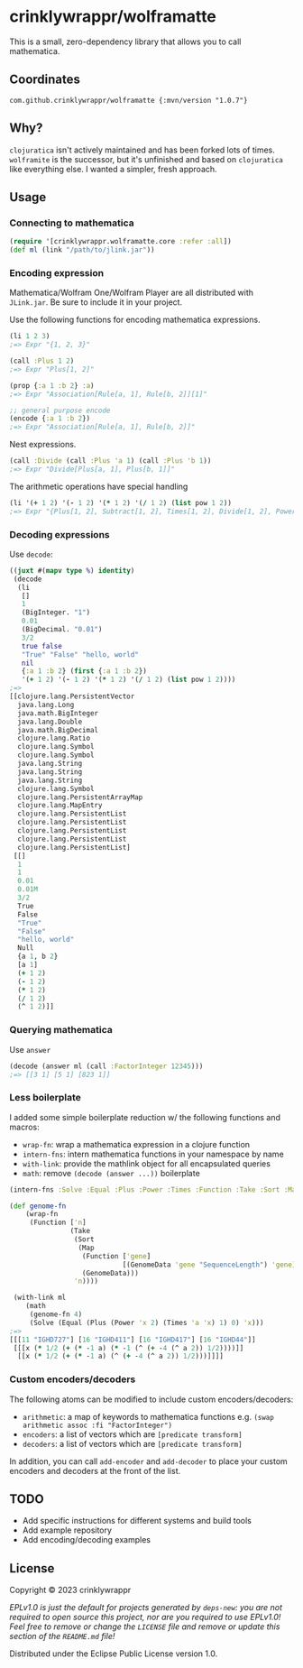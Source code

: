# crinklywrappr/wolframatte

This is a small, zero-dependency library that allows you to call mathematica.

## Coordinates

```
com.github.crinklywrappr/wolframatte {:mvn/version "1.0.7"}
```

## Why?

`clojuratica` isn't actively maintained and has been forked lots of times. `wolframite` is the successor, but it's unfinished and based on `clojuratica` like everything else. I wanted a simpler, fresh approach.

## Usage

### Connecting to mathematica

```clojure
(require '[crinklywrappr.wolframatte.core :refer :all])
(def ml (link "/path/to/jlink.jar"))
```

### Encoding expression

Mathematica/Wolfram One/Wolfram Player are all distributed with `JLink.jar`.  Be sure to include it in your project.

Use the following functions for encoding mathematica expressions.

```clojure
(li 1 2 3)
;=> Expr "{1, 2, 3}"

(call :Plus 1 2)
;=> Expr "Plus[1, 2]"

(prop {:a 1 :b 2} :a)
;=> Expr "Association[Rule[a, 1], Rule[b, 2]][1]"

;; general purpose encode
(encode {:a 1 :b 2})
;=> Expr "Association[Rule[a, 1], Rule[b, 2]]"
```

Nest expressions.
```clojure
(call :Divide (call :Plus 'a 1) (call :Plus 'b 1))
;=> Expr "Divide[Plus[a, 1], Plus[b, 1]]"
```

The arithmetic operations have special handling

```clojure
(li '(+ 1 2) '(- 1 2) '(* 1 2) '(/ 1 2) (list pow 1 2))
;=> Expr "{Plus[1, 2], Subtract[1, 2], Times[1, 2], Divide[1, 2], Power[1, 2]}"
```

### Decoding expressions 

Use `decode`:

```clojure
((juxt #(mapv type %) identity)
 (decode
  (li
   []
   1
   (BigInteger. "1")
   0.01
   (BigDecimal. "0.01")
   3/2
   true false
   "True" "False" "hello, world"
   nil
   {:a 1 :b 2} (first {:a 1 :b 2})
   '(+ 1 2) '(- 1 2) '(* 1 2) '(/ 1 2) (list pow 1 2))))
;=>
[[clojure.lang.PersistentVector
  java.lang.Long
  java.math.BigInteger
  java.lang.Double
  java.math.BigDecimal
  clojure.lang.Ratio
  clojure.lang.Symbol
  clojure.lang.Symbol
  java.lang.String
  java.lang.String
  java.lang.String
  clojure.lang.Symbol
  clojure.lang.PersistentArrayMap
  clojure.lang.MapEntry
  clojure.lang.PersistentList
  clojure.lang.PersistentList
  clojure.lang.PersistentList
  clojure.lang.PersistentList
  clojure.lang.PersistentList]
 [[]
  1
  1
  0.01
  0.01M
  3/2
  True
  False
  "True"
  "False"
  "hello, world"
  Null
  {a 1, b 2}
  [a 1]
  (+ 1 2)
  (- 1 2)
  (* 1 2)
  (/ 1 2)
  (^ 1 2)]]
```

### Querying mathematica

Use `answer`

```clojure
(decode (answer ml (call :FactorInteger 12345)))
;=> [[3 1] [5 1] [823 1]]
```

### Less boilerplate

I added some simple boilerplate reduction w/ the following functions and macros:
- `wrap-fn`: wrap a mathematica expression in a clojure function
- `intern-fns`: intern mathematica functions in your namespace by name
- `with-link`: provide the mathlink object for all encapsulated queries
- `math`: remove `(decode (answer ...))` boilerplate

```clojure
(intern-fns :Solve :Equal :Plus :Power :Times :Function :Take :Sort :Map :GenomeData)

(def genome-fn
    (wrap-fn
     (Function ['n]
               (Take
                (Sort
                 (Map
                  (Function ['gene]
                            [(GenomeData 'gene "SequenceLength") 'gene])
                  (GenomeData)))
                'n))))

 (with-link ml
    (math
     (genome-fn 4)
     (Solve (Equal (Plus (Power 'x 2) (Times 'a 'x) 1) 0) 'x)))               
;=>
[[[11 "IGHD727"] [16 "IGHD411"] [16 "IGHD417"] [16 "IGHD44"]]
 [[[x (* 1/2 (+ (* -1 a) (* -1 (^ (+ -4 (^ a 2)) 1/2))))]]
  [[x (* 1/2 (+ (* -1 a) (^ (+ -4 (^ a 2)) 1/2)))]]]]
```

### Custom encoders/decoders

The following atoms can be modified to include custom encoders/decoders:
- `arithmetic`: a map of keywords to mathematica functions e.g. `(swap arithmetic assoc :fi "FactorInteger")`
- `encoders`: a list of vectors which are `[predicate transform]`
- `decoders`: a list of vectors which are `[predicate transform]`

In addition, you can call `add-encoder` and `add-decoder` to place your custom encoders and decoders at the front of the list.

## TODO

- Add specific instructions for different systems and build tools
- Add example repository
- Add encoding/decoding examples

## License

Copyright © 2023 crinklywrappr

_EPLv1.0 is just the default for projects generated by `deps-new`: you are not_
_required to open source this project, nor are you required to use EPLv1.0!_
_Feel free to remove or change the `LICENSE` file and remove or update this_
_section of the `README.md` file!_

Distributed under the Eclipse Public License version 1.0.
